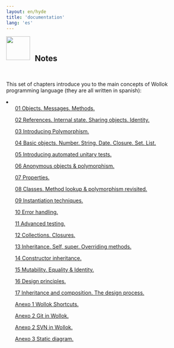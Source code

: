 ```yaml
---
layout: en/hyde
title: 'documentation'
lang: 'es'
---
```


<div class="container">
<img src="/images/documentation/documentation.ico" height="64" width="64" align="left" style="padding: 0px;"/>
<br>
<h2>&nbsp;&nbsp;Notes</h2>
<br>
</div>

<p>This set of chapters introduce you to the main concepts of Wollok programming language (they are all written in spanish):
</p>


<div class="container">
    <li class="list-group">
        <ul class="list-group-item"><a href="https://docs.google.com/document/d/1RBfNmKZFKZ90XvfQsN7zhtuUPV2Mvj7t-iyZiL2bClQ/edit?usp=drive_web" target="_blank">
            <span class="badge mdb-color lighten-1 badge-pill">01</span> Objects. Messages. Methods.
        </a></ul>
        <ul class="list-group-item"><a href="https://docs.google.com/document/d/14092iRsXDXih8-q_0UEXIGRSQmGtxL9pay1VXX4ceJg/edit?usp=drive_web" target="_blank">
            <span class="badge mdb-color lighten-1 badge-pill">02</span> References. Internal state. Sharing objects. Identity.
        </a></ul>
        <ul class="list-group-item"><a href="https://docs.google.com/document/d/1X7Sz12e7rbVO1x7uMD7ECjZnT-chELx0ElTPmNvNURU/edit?usp=drive_web" target="_blank">
            <span class="badge mdb-color lighten-1 badge-pill">03</span> Introducing Polymorphism. 
        </a></ul>
        <ul class="list-group-item"><a href="https://docs.google.com/document/d/1HiYxLswd4O0MBqnT3jGo2K9e_4FE73RXF_lf8NWVOSE/edit?usp=drive_web" target="_blank">
            <span class="badge mdb-color lighten-1 badge-pill">04</span> Basic objects. Number. String. Date. Closure. Set. List. 
        </a></ul>
        <ul class="list-group-item"><a href="https://docs.google.com/document/d/1Q_v48gZfRmVfLMvC0PBpmtZyMoALbh11AwmEllP__eY/edit?usp=drive_web" target="_blank">
            <span class="badge mdb-color lighten-1 badge-pill">05</span> Introducing automated unitary tests.
        </a></ul>
        <ul class="list-group-item"><a href="https://docs.google.com/document/d/1j2VoBNczPsMXrIjJ4tycYU982CZahReTvzkWS9TTKV0/edit?usp=sharing?usp=drive_web" target="_blank">
            <span class="badge mdb-color lighten-1 badge-pill">06</span> Anonymous objects & polymorphism. 
        </a></ul>
        <ul class="list-group-item"><a href="https://docs.google.com/document/d/1wziW1YY-t94UUAUApydrt-OZ5roq1uY6DT6FduwNGx0/edit?usp=drive_web" target="_blank">
            <span class="badge mdb-color lighten-1 badge-pill">07</span> Properties.
        </a></ul>
        <ul class="list-group-item"><a href="https://docs.google.com/document/d/1Dgq_PfCbJHO1M7dXe-vGXtj4mbEUWlYhfvQ2i0RWOsk/edit?usp=drive_web" target="_blank">
            <span class="badge mdb-color lighten-1 badge-pill">08</span> Classes. Method lookup & polymorphism revisited.
        </a></ul>
        <ul class="list-group-item"><a href="https://docs.google.com/document/d/11c9l3sqgUIFDx1J_ULCSS86faMQXAyOV3uesg-nwaSY/edit?usp=drive_web" target="_blank">
            <span class="badge mdb-color lighten-1 badge-pill">09</span> Instantiation techniques.
        </a></ul>
        <ul class="list-group-item"><a href="https://docs.google.com/document/d/1T87tmdXv_39RoE_zR7alVFK8TUl-KJYOhdoIsoVTRb4/edit?usp=drive_web" target="_blank">
            <span class="badge mdb-color lighten-1 badge-pill">10</span> Error handling.
        </a></ul>
        <ul class="list-group-item"><a href="https://docs.google.com/document/d/1caDE_mlP1QMfzyVpyvh-tKshjAeYLXBkXDYrTX5zFUI/edit#?usp=drive_web" target="_blank">
            <span class="badge mdb-color lighten-1 badge-pill">11</span> Advanced testing.
        </a></ul>        
        <ul class="list-group-item"><a href="https://docs.google.com/document/d/1MLbx1Fxt7I_uVg6Yv9hYfIu2IIbUQqqICbOM3s969D8/edit?usp=drive_web" target="_blank">
            <span class="badge mdb-color lighten-1 badge-pill">12</span> Collections. Closures.
        </a></ul>
        <ul class="list-group-item"><a href="https://docs.google.com/document/d/1KdG7NrKPgPh4bAcyLuDG2G1iWP7Ze2GFs91qzlvDKqI/edit?usp=drive_web" target="_blank">
            <span class="badge mdb-color lighten-1 badge-pill">13</span> Inheritance. Self, super. Overriding methods.
        </a></ul>
        <ul class="list-group-item"><a href="https://docs.google.com/document/d/156PsLi7v5LPFJ5oVy6SPwH8cQRZaBqJh-aosZjUbE4s/edit?usp=drive_web" target="_blank">
            <span class="badge mdb-color lighten-1 badge-pill">14</span> Constructor inheritance.
        </a></ul>
        <ul class="list-group-item"><a href="https://docs.google.com/document/d/18QtQCs91tXX1e4kpEPs4sLU-TRJsxcoEKVngMDf278c/edit?usp=drive_web" target="_blank">
            <span class="badge mdb-color lighten-1 badge-pill">15</span> Mutability. Equality & Identity. 
        </a></ul>
        <ul class="list-group-item"><a href="https://docs.google.com/document/d/1lRTDAcsOwy7hkAM-UvTZtMHzN5fitrWyk1JAM-6NVJI/edit?usp=drive_web" target="_blank">
            <span class="badge mdb-color lighten-1 badge-pill">16</span> Design principles.
        </a></ul>
        <ul class="list-group-item"><a href="https://docs.google.com/document/d/1VPKwf_cHcFTCj9JSYZ-xJmchX_n10bSJwxTUcmpd3w0/edit?usp=sharing" target="_blank">
            <span class="badge mdb-color lighten-1 badge-pill">17</span> Inheritance and composition. The design process.
        </a></ul>        
        <ul class="list-group-item"><a href="https://docs.google.com/document/d/1p4W1wwzzdvzfdGbvXexbE3arwyAAg1xirYW68Twkatc/edit#" target="_blank">
            <span class="badge blue-grey lighten-1 badge-pill">Anexo 1</span> Wollok Shortcuts.
        </a></ul>
        <ul class="list-group-item"><a href="https://docs.google.com/document/d/1p4W1wwzzdvzfdGbvXexbE3arwyAAg1xirYW68Twkatc/edit#" target="_blank">
            <span class="badge blue-grey lighten-1 badge-pill">Anexo 2</span> Git in Wollok.
        </a></ul>
        <ul class="list-group-item"><a href="https://docs.google.com/document/d/1uisxrnkFdC2uBexBChSKpxYohjd90-tejALOSAVZodo/edit?usp=sharing" target="_blank">
            <span class="badge blue-grey lighten-1 badge-pill">Anexo 2</span> SVN in Wollok.
        </a></ul>
        <ul class="list-group-item"><a href="https://docs.google.com/document/d/1K3A5kSZHZH7QmPHAQ-Hwt_t_5OKweeeaqF670DLS9Y0/edit?usp=sharing" target="_blank">
            <span class="badge blue-grey lighten-1 badge-pill">Anexo 3</span> Static diagram.
        </a></ul>        
    </li>
    <br>
</div>

